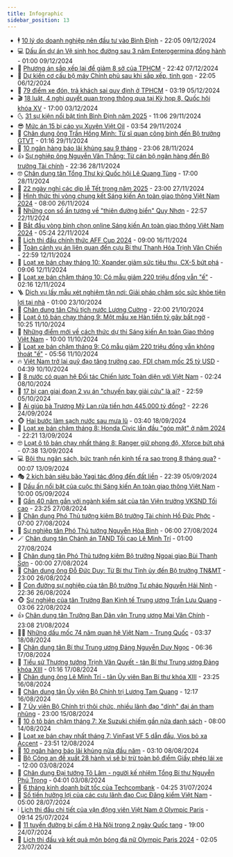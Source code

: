 ```yaml
---
title: Infographic
sidebar_position: 13
---
```


<!-- dantri-infographic:START -->
- 🕴 [10 lý do doanh nghiệp nên đầu tư vào Bình Định](https://dantri.com.vn/kinh-doanh/10-ly-do-doanh-nghiep-nen-dau-tu-vao-binh-dinh-20241205084749196.htm) - 22:05 09/12/2024
- 💻 [Dấu ấn dự án Vệ sinh học đường sau 3 năm Enterogermina đồng hành](https://dantri.com.vn/suc-khoe/dau-an-du-an-ve-sinh-hoc-duong-sau-3-nam-enterogermina-dong-hanh-20241207182318022.htm) - 01:00 09/12/2024
- 🗽 [Phương án sắp xếp lại để giảm 8 sở của TPHCM](https://dantri.com.vn/xa-hoi/phuong-an-sap-xep-lai-de-giam-8-so-cua-tphcm-20241206170355860.htm) - 22:42 07/12/2024
- 👺 [Dự kiến cơ cấu bộ máy Chính phủ sau khi sắp xếp, tinh gọn](https://dantri.com.vn/xa-hoi/du-kien-co-cau-bo-may-chinh-phu-sau-khi-sap-xep-tinh-gon-20241206173152703.htm) - 22:05 06/12/2024
- 🤠 [79 điểm xe đón, trả khách sai quy định ở TPHCM](https://dantri.com.vn/xa-hoi/79-diem-xe-don-tra-khach-sai-quy-dinh-o-tphcm-20241204122448201.htm) - 03:19 05/12/2024
- 🎬 [18 luật, 4 nghị quyết quan trọng thông qua tại Kỳ họp 8, Quốc hội khóa XV](https://dantri.com.vn/xa-hoi/18-luat-4-nghi-quyet-quan-trong-thong-qua-tai-ky-hop-8-quoc-hoi-khoa-xv-20241203221229490.htm) - 17:00 03/12/2024
- 🌜 [31 sự kiện nổi bật tỉnh Bình Định năm 2025](https://dantri.com.vn/du-lich/31-su-kien-noi-bat-tinh-binh-dinh-nam-2025-20241128163824129.htm) - 11:06 29/11/2024
- 😎 [Mức án 15 bị cáo vụ Xuyên Việt Oil](https://dantri.com.vn/phap-luat/muc-an-15-bi-cao-vu-xuyen-viet-oil-20241128105602751.htm) - 03:54 29/11/2024
- 💪 [Chân dung ông Trần Hồng Minh: Từ sĩ quan công binh đến Bộ trưởng GTVT](https://dantri.com.vn/xa-hoi/chan-dung-ong-tran-hong-minh-tu-si-quan-cong-binh-den-bo-truong-gtvt-20241127204019811.htm) - 01:16 29/11/2024
- 💫 [10 ngân hàng báo lãi khủng sau 9 tháng](https://dantri.com.vn/kinh-doanh/10-ngan-hang-bao-lai-khung-sau-9-thang-20241128164705854.htm) - 23:06 28/11/2024
- 👍 [Sự nghiệp ông Nguyễn Văn Thắng: Từ cán bộ ngân hàng đến Bộ trưởng Tài chính](https://dantri.com.vn/xa-hoi/su-nghiep-ong-nguyen-van-thang-tu-can-bo-ngan-hang-den-bo-truong-tai-chinh-20241127202711289.htm) - 22:36 28/11/2024
- 🤓 [Chân dung tân Tổng Thư ký Quốc hội Lê Quang Tùng](https://dantri.com.vn/xa-hoi/chan-dung-tan-tong-thu-ky-quoc-hoi-le-quang-tung-20241127204822689.htm) - 17:00 28/11/2024
- 💼 [22 ngày nghỉ các dịp lễ Tết trong năm 2025](https://dantri.com.vn/lao-dong-viec-lam/22-ngay-nghi-cac-dip-le-tet-trong-nam-2025-20241127170018020.htm) - 23:00 27/11/2024
- 🤗 [Hình thức thi vòng chung kết Sáng kiến An toàn giao thông Việt Nam 2024](https://dantri.com.vn/xa-hoi/hinh-thuc-thi-vong-chung-ket-sang-kien-an-toan-giao-thong-viet-nam-2024-20241126113525247.htm) - 08:00 26/11/2024
- 🦒 [Những con số ấn tượng về &quot;thiên đường biển&quot; Quy Nhơn](https://dantri.com.vn/du-lich/nhung-con-so-an-tuong-ve-thien-duong-bien-quy-nhon-20241114205640334.htm) - 22:57 22/11/2024
- 🦄 [Bắt đầu vòng bình chọn online Sáng kiến An toàn giao thông Việt Nam 2024](https://dantri.com.vn/xa-hoi/bat-dau-vong-binh-chon-online-sang-kien-an-toan-giao-thong-viet-nam-2024-20241122102444093.htm) - 05:24 22/11/2024
- 🦣 [Lịch thi đấu chính thức AFF Cup 2024](https://dantri.com.vn/the-thao/lich-thi-dau-chinh-thuc-aff-cup-2024-20241115194826921.htm) - 09:00 16/11/2024
- 🤭 [Toàn cảnh vụ án liên quan đến cựu Bí thư Thanh Hóa Trịnh Văn Chiến](https://dantri.com.vn/phap-luat/toan-canh-vu-an-lien-quan-den-cuu-bi-thu-thanh-hoa-trinh-van-chien-20241112230533139.htm) - 22:59 12/11/2024
- 🦏 [Loạt xe bán chạy tháng 10: Xpander giảm sức tiêu thụ, CX-5 bứt phá](https://dantri.com.vn/o-to-xe-may/loat-xe-ban-chay-thang-10-xpander-giam-suc-tieu-thu-cx-5-but-pha-20241112104619982.htm) - 09:06 12/11/2024
- 🗽 [Loạt xe bán chậm tháng 10: Có mẫu giảm 220 triệu đồng vẫn &quot;ế&quot;](https://dantri.com.vn/o-to-xe-may/loat-xe-ban-cham-thang-10-co-mau-giam-220-trieu-dong-van-e-20241112000107192.htm) - 02:16 12/11/2024
- 🪜 [Dịch vụ lấy mẫu xét nghiệm tận nơi: Giải pháp chăm sóc sức khỏe tiện lợi tại nhà](https://dantri.com.vn/suc-khoe/dich-vu-lay-mau-xet-nghiem-tan-noi-giai-phap-cham-soc-suc-khoe-tien-loi-tai-nha-20241022205933658.htm) - 01:00 23/10/2024
- 💼 [Chân dung tân Chủ tịch nước Lương Cường](https://dantri.com.vn/xa-hoi/chan-dung-tan-chu-tich-nuoc-luong-cuong-20241021113513473.htm) - 22:00 21/10/2024
- 💪 [Loạt ô tô bán chạy tháng 9: Một mẫu xe Hàn tiền tỷ gây bất ngờ](https://dantri.com.vn/o-to-xe-may/loat-o-to-ban-chay-thang-9-mot-mau-xe-han-tien-ty-gay-bat-ngo-20241011160215301.htm) - 10:25 11/10/2024
- 🐘 [Những điểm mới về cách thức dự thi Sáng kiến An toàn Giao thông Việt Nam](https://dantri.com.vn/xa-hoi/nhung-diem-moi-ve-cach-thuc-du-thi-sang-kien-an-toan-giao-thong-viet-nam-20241011152045563.htm) - 10:00 11/10/2024
- 💃 [Loạt xe bán chậm tháng 9: Có mẫu giảm 220 triệu đồng vẫn không thoát &quot;ế&quot;](https://dantri.com.vn/o-to-xe-may/loat-xe-ban-cham-thang-9-co-mau-giam-220-trieu-dong-van-khong-thoat-e-20241011112240603.htm) - 05:56 11/10/2024
- 🔥 [Việt Nam trở lại quỹ đạo tăng trưởng cao, FDI chạm mốc 25 tỷ USD](https://dantri.com.vn/kinh-doanh/viet-nam-tro-lai-quy-dao-tang-truong-cao-fdi-cham-moc-25-ty-usd-20241010101225809.htm) - 04:39 10/10/2024
- 🌁 [8 nước có quan hệ Đối tác Chiến lược Toàn diện với Việt Nam](https://dantri.com.vn/xa-hoi/8-nuoc-co-quan-he-doi-tac-chien-luoc-toan-dien-voi-viet-nam-20241008092450606.htm) - 02:24 08/10/2024
- 🧐 [17 bị can giai đoạn 2 vụ án &quot;chuyến bay giải cứu&quot; là ai?](https://dantri.com.vn/phap-luat/17-bi-can-giai-doan-2-vu-an-chuyen-bay-giai-cuu-la-ai-20241005121536173.htm) - 22:59 05/10/2024
- 🧐 [Ai giúp bà Trương Mỹ Lan rửa tiền hơn 445.000 tỷ đồng?](https://dantri.com.vn/phap-luat/ai-giup-ba-truong-my-lan-rua-tien-hon-445000-ty-dong-20240920073356269.htm) - 22:26 24/09/2024
- 🐵 [Hai bước làm sạch nước sau mưa lũ](https://dantri.com.vn/suc-khoe/hai-buoc-lam-sach-nuoc-sau-mua-lu-20240918103354832.htm) - 03:40 18/09/2024
- 🫶 [Loạt xe bán chậm tháng 8: Honda Civic lần đầu &quot;góp mặt&quot; ở năm 2024](https://dantri.com.vn/o-to-xe-may/loat-xe-ban-cham-thang-8-honda-civic-lan-dau-gop-mat-o-nam-2024-20240913162336241.htm) - 22:21 13/09/2024
- 🤓 [Loạt ô tô bán chạy nhất tháng 8: Ranger giữ phong độ, Xforce bứt phá](https://dantri.com.vn/o-to-xe-may/loat-o-to-ban-chay-nhat-thang-8-ranger-giu-phong-do-xforce-but-pha-20240913142844279.htm) - 07:38 13/09/2024
- 💻 [Bội thu ngân sách, bức tranh nền kinh tế ra sao trong 8 tháng qua?](https://dantri.com.vn/kinh-doanh/boi-thu-ngan-sach-buc-tranh-nen-kinh-te-ra-sao-trong-8-thang-qua-20240912104911658.htm) - 00:07 13/09/2024
- 🎭 [2 kịch bản siêu bão Yagi tác động đến đất liền](https://dantri.com.vn/xa-hoi/2-kich-ban-sieu-bao-yagi-tac-dong-den-dat-lien-20240906003438046.htm) - 22:39 05/09/2024
- 🥰 [Dấu ấn nổi bật của cuộc thi Sáng kiến An toàn giao thông Việt Nam](https://dantri.com.vn/xa-hoi/dau-an-noi-bat-cua-cuoc-thi-sang-kien-an-toan-giao-thong-viet-nam-20240812095907770.htm) - 10:00 05/09/2024
- 🐲 [Gần 40 năm gắn với ngành kiểm sát của tân Viện trưởng VKSND Tối cao](https://dantri.com.vn/xa-hoi/gan-40-nam-gan-voi-nganh-kiem-sat-cua-tan-vien-truong-vksnd-toi-cao-20240827200245627.htm) - 23:25 27/08/2024
- 🧰 [Chân dung Phó Thủ tướng kiêm Bộ trưởng Tài chính Hồ Đức Phớc](https://dantri.com.vn/xa-hoi/chan-dung-pho-thu-tuong-kiem-bo-truong-tai-chinh-ho-duc-phoc-20240823232746616.htm) - 07:00 27/08/2024
- 🤩 [Sự nghiệp tân Phó Thủ tướng Nguyễn Hòa Bình](https://dantri.com.vn/xa-hoi/su-nghiep-tan-pho-thu-tuong-nguyen-hoa-binh-20240823233051320.htm) - 06:00 27/08/2024
- 🪄 [Chân dung tân Chánh án TAND Tối cao Lê Minh Trí](https://dantri.com.vn/xa-hoi/chan-dung-tan-chanh-an-tand-toi-cao-le-minh-tri-20240826160216965.htm) - 01:00 27/08/2024
- 🎃 [Chân dung tân Phó Thủ tướng kiêm Bộ trưởng Ngoại giao Bùi Thanh Sơn](https://dantri.com.vn/xa-hoi/chan-dung-tan-pho-thu-tuong-kiem-bo-truong-ngoai-giao-bui-thanh-son-20240823233353605.htm) - 00:00 27/08/2024
- 🎃 [Chân dung ông Đỗ Đức Duy: Từ Bí thư Tỉnh ủy đến Bộ trưởng TN&amp;MT](https://dantri.com.vn/xa-hoi/chan-dung-ong-do-duc-duy-tu-bi-thu-tinh-uy-den-bo-truong-tnmt-20240825211123941.htm) - 23:00 26/08/2024
- 🧰 [Con đường sự nghiệp của tân Bộ trưởng Tư pháp Nguyễn Hải Ninh](https://dantri.com.vn/xa-hoi/con-duong-su-nghiep-cua-tan-bo-truong-tu-phap-nguyen-hai-ninh-20240825211818672.htm) - 22:36 26/08/2024
- 🐵 [Sự nghiệp của tân Trưởng Ban Kinh tế Trung ương Trần Lưu Quang](https://dantri.com.vn/xa-hoi/su-nghiep-cua-tan-truong-ban-kinh-te-trung-uong-tran-luu-quang-20240603091816289.htm) - 03:06 22/08/2024
- 👍 [Chân dung tân Trưởng Ban Dân vận Trung ương Mai Văn Chính](https://dantri.com.vn/xa-hoi/chan-dung-tan-truong-ban-dan-van-trung-uong-mai-van-chinh-20240817161535325.htm) - 23:08 21/08/2024
- 👨‍🏫 [Những dấu mốc 74 năm quan hệ Việt Nam - Trung Quốc](https://dantri.com.vn/xa-hoi/nhung-dau-moc-74-nam-quan-he-viet-nam-trung-quoc-20240817225820273.htm) - 03:37 18/08/2024
- 🦄 [Chân dung tân Bí thư Trung ương Đảng Nguyễn Duy Ngọc](https://dantri.com.vn/xa-hoi/chan-dung-tan-bi-thu-trung-uong-dang-nguyen-duy-ngoc-20240816190214734.htm) - 06:36 17/08/2024
- 💯 [Tiểu sử Thượng tướng Trịnh Văn Quyết - tân Bí thư Trung ương Đảng khóa XIII](https://dantri.com.vn/xa-hoi/tieu-su-thuong-tuong-trinh-van-quyet-tan-bi-thu-trung-uong-dang-khoa-xiii-20240816115044905.htm) - 01:16 17/08/2024
- 🧐 [Chân dung ông Lê Minh Trí - tân Ủy viên Ban Bí thư khóa XIII](https://dantri.com.vn/xa-hoi/chan-dung-ong-le-minh-tri-tan-uy-vien-ban-bi-thu-khoa-xiii-20240816114339240.htm) - 23:25 16/08/2024
- 🎉 [Chân dung tân Ủy viên Bộ Chính trị Lương Tam Quang](https://dantri.com.vn/xa-hoi/chan-dung-tan-uy-vien-bo-chinh-tri-luong-tam-quang-20240815185324856.htm) - 12:17 16/08/2024
- 🤗 [7 Ủy viên Bộ Chính trị thôi chức, nhiều lãnh đạo &quot;dính&quot; đại án tham nhũng](https://dantri.com.vn/xa-hoi/7-uy-vien-bo-chinh-tri-thoi-chuc-nhieu-lanh-dao-dinh-dai-an-tham-nhung-20240815183359918.htm) - 23:00 15/08/2024
- 🦒 [10 ô tô bán chậm tháng 7: Xe Suzuki chiếm gần nửa danh sách](https://dantri.com.vn/o-to-xe-may/10-o-to-ban-cham-thang-7-xe-suzuki-chiem-gan-nua-danh-sach-20240814120606916.htm) - 08:00 14/08/2024
- 🚀 [Loạt xe bán chạy nhất tháng 7: VinFast VF 5 dẫn đầu, Vios bỏ xa Accent](https://dantri.com.vn/o-to-xe-may/loat-xe-ban-chay-nhat-thang-7-vinfast-vf-5-dan-dau-vios-bo-xa-accent-20240812234006980.htm) - 23:51 12/08/2024
- 🎃 [10 ngân hàng báo lãi khủng nửa đầu năm](https://dantri.com.vn/kinh-doanh/10-ngan-hang-bao-lai-khung-nua-dau-nam-20240808093445656.htm) - 03:10 08/08/2024
- 🦩 [Bộ Công an đề xuất 28 hành vi sẽ bị trừ toàn bộ điểm Giấy phép lái xe](https://dantri.com.vn/phap-luat/bo-cong-an-de-xuat-28-hanh-vi-se-bi-tru-toan-bo-diem-giay-phep-lai-xe-20240803172539878.htm) - 12:00 03/08/2024
- 🥷 [Chân dung Đại tướng Tô Lâm - người kế nhiệm Tổng Bí thư Nguyễn Phú Trọng](https://dantri.com.vn/xa-hoi/chan-dung-dai-tuong-to-lam-nguoi-ke-nhiem-tong-bi-thu-nguyen-phu-trong-20240802183721731.htm) - 04:01 03/08/2024
- 🐲 [6 tháng kinh doanh bứt tốc của Techcombank](https://dantri.com.vn/kinh-doanh/6-thang-kinh-doanh-but-toc-cua-techcombank-20240731111048897.htm) - 04:25 31/07/2024
- 🐎 [Số tiền hưởng lợi của các cựu lãnh đạo Cục Đăng kiểm Việt Nam](https://dantri.com.vn/phap-luat/so-tien-huong-loi-cua-cac-cuu-lanh-dao-cuc-dang-kiem-viet-nam-20240716194311770.htm) - 05:00 28/07/2024
- 🕯 [Lịch thi đấu chi tiết của vận động viên Việt Nam ở Olympic Paris](https://dantri.com.vn/the-thao/lich-thi-dau-chi-tiet-cua-van-dong-vien-viet-nam-o-olympic-paris-20240725161428408.htm) - 09:14 25/07/2024
- 👹 [11 tuyến đường bị cấm ở Hà Nội trong 2 ngày Quốc tang](https://dantri.com.vn/xa-hoi/11-tuyen-duong-bi-cam-o-ha-noi-trong-2-ngay-quoc-tang-20240724184454932.htm) - 19:00 24/07/2024
- 🤗 [Lịch thi đấu và kết quả môn bóng đá nữ Olympic Paris 2024](https://dantri.com.vn/the-thao/lich-thi-dau-va-ket-qua-mon-bong-da-nu-olympic-paris-2024-20240723090521119.htm) - 02:05 23/07/2024<!-- dantri-infographic:END -->
